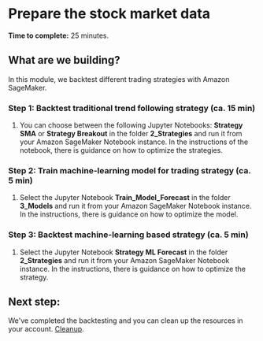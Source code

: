 # Prepare the stock market data

**Time to complete:** 25 minutes.

## What are we building?

In this module, we backtest different trading strategies with Amazon SageMaker.

### Step 1: Backtest traditional trend following strategy (ca. 15 min) 

1. You can choose between the following Jupyter Notebooks: <b>Strategy SMA</b> or <b>Strategy Breakout</b> in the folder <b>2_Strategies</b> and run it from your Amazon SageMaker Notebook instance. In the instructions of the notebook, there is guidance on how to optimize the strategies.

### Step 2: Train machine-learning model for trading strategy (ca. 5 min)

1. Select the Jupyter Notebook <b>Train_Model_Forecast</b> in the folder <b>3_Models</b> and run it from your Amazon SageMaker Notebook instance. In the instructions, there is guidance on how to optimize the model.

### Step 3: Backtest machine-learning based strategy (ca. 5 min)

1. Select the Jupyter Notebook <b>Strategy ML Forecast</b> in the folder <b>2_Strategies</b> and run it from your Amazon SageMaker Notebook instance. In the instructions, there is guidance on how to optimize the strategy.

## Next step:

We've completed the backtesting and you can clean up the resources in your account. [Cleanup](../5_Cleanup).

